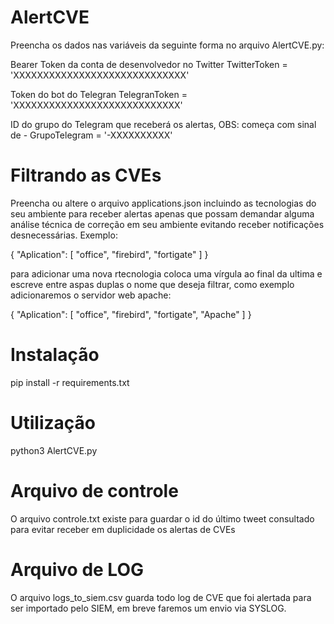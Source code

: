 # AlertCVE

Preencha os dados nas variáveis da seguinte forma no arquivo AlertCVE.py:

Bearer Token da conta de desenvolvedor no Twitter
TwitterToken = 'XXXXXXXXXXXXXXXXXXXXXXXXXXXXX'

Token do bot do Telegran
TelegranToken = 'XXXXXXXXXXXXXXXXXXXXXXXXXXXX'

ID do grupo do Telegram que receberá os alertas, OBS: começa com sinal de -
GrupoTelegram = '-XXXXXXXXXX'

# Filtrando as CVEs

Preencha ou altere o arquivo applications.json incluindo as tecnologias do seu ambiente para receber alertas apenas que possam demandar alguma análise técnica de correção em seu ambiente evitando receber notificações desnecessárias.
Exemplo:

{
	"Aplication": [
			"office",
			"firebird",
			"fortigate"
	]
}

para adicionar uma nova rtecnologia coloca uma vírgula ao final da ultima e escreve entre aspas duplas o nome que deseja filtrar, como exemplo adicionaremos o servidor web apache:

{
	"Aplication": [
			"office",
			"firebird",
			"fortigate",
            "Apache"
	]
}

# Instalação

pip install -r requirements.txt

# Utilização

python3 AlertCVE.py

# Arquivo de controle

O arquivo controle.txt existe para guardar o id do último tweet consultado para evitar receber em duplicidade os alertas de CVEs

# Arquivo de LOG

O arquivo logs_to_siem.csv guarda todo log de CVE que foi alertada para ser importado pelo SIEM, em breve faremos um envio via SYSLOG.